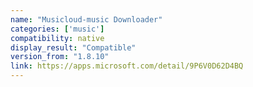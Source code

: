 ```yaml
---
name: "Musicloud-music Downloader"
categories: ['music']
compatibility: native
display_result: "Compatible"
version_from: "1.8.10"
link: https://apps.microsoft.com/detail/9P6V0D62D4BQ
---
```

